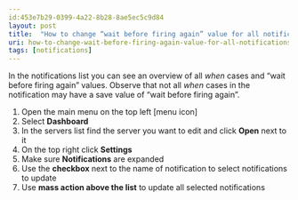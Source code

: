 ```yaml
---
id:453e7b29-0399-4a22-8b28-8ae5ec5c9d84
layout: post
title:  "How to change “wait before firing again” value for all notifications at once?"
uri: how-to-change-wait-before-firing-again-value-for-all-notifications-at-once
tags: [notifications]
---
```


In the notifications list you can see an overview of all _when_ cases and “wait before firing again” values. Observe that not all _when_ cases in the notification may have a save value of “wait before firing again”.

<!-- more -->

1.  Open the main menu on the top left \[menu icon\]
2.  Select **Dashboard**
3.  In the servers list find the server you want to edit and click **Open** next to it
4.  On the top right click **Settings**
5.  Make sure **Notifications** are expanded
6.  Use the **checkbox** next to the name of notification to select notifications to update
7.  Use **mass action above the list** to update all selected notifications